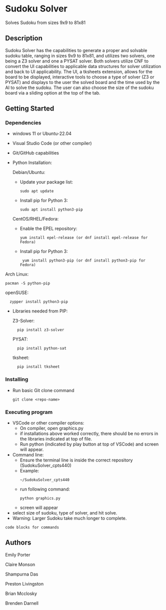 # Sudoku Solver

Solves Sudoku from sizes 9x9 to 81x81

## Description

Sudoku Solver has the capabilities to generate a proper and solvable sudoku table, ranging in sizes 9x9 to 81x81, and utilizes two solvers, one being a Z3 solver and one a PYSAT solver. Both solvers utilize CNF to convert the UI capabilities to applicable data structures for solver utilization and back to UI applicability. The UI, a tksheets extension, allows for the board to be displayed, interactive tools to choose a type of solver (Z3 or PYSAT) and displays to the user the solved board and the time used by the AI to solve the sudoku. The user can also choose the size of the sudoku board via a sliding option at the top of the tab. 

## Getting Started

### Dependencies

* windows 11 or Ubuntu-22.04 
* Visual Studio Code (or other compiler)
* Git/GitHub capabilities
* Python Installation:
  
  Debian/Ubuntu:
    - Update your package list:
      ```
      sudo apt update
      ```
    - Install pip for Python 3:
      ```
      sudo apt install python3-pip
      ```
      
  CentOS/RHEL/Fedora:
    - Enable the EPEL repository:
      
      ```
      yum install epel-release (or dnf install epel-release for Fedora)
      ```
    - Install pip for Python 3:
      ```
       yum install python3-pip (or dnf install python3-pip for Fedora)
      ```
      
Arch Linux:
  ```
  pacman -S python-pip
  ```

openSUSE:
```
  zypper install python3-pip
```
* Libraries needed from PIP:
  
  Z3-Solver:
  ``` 
    pip install z3-solver
  ```
  
  PYSAT:
  ```
    pip install python-sat
  ```
  
  tksheet:
  ```
    pip install tksheet
  ```


### Installing

* Run basic Git clone command
  ```
  git clone <repo-name>
  ```

### Executing program

* VSCode or other compiler options:
  - On compiler, open graphics.py
  - if installations above worked correctly, there should be no errors in the libraries indicated at top of file.
  -  Run python (indicated by play button at top of VSCode) and screen will appear.
* Command line:
  - Ensure the terminal line is inside the correct repository (SudokuSolver_cpts440)
  - Example:
    ```
    ~/SudokuSolver_cpts440
    ```
  - run following command:
    ```
    python graphics.py
    ```
  - screen will appear
* select size of sudoku, type of solver, and hit solve.
* Warning: Larger Sudoku take much longer to complete.
```
code blocks for commands
```

## Authors
Emily Porter

Claire Monson

Shampurna Das

Preston Livingston

Brian Mcclosky

Brenden Darnell



